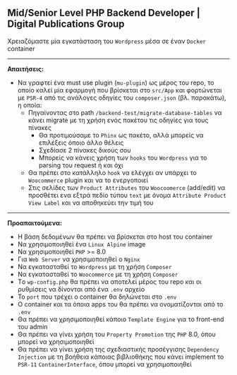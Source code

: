 ## Mid/Senior Level PHP Backend Developer | Digital Publications Group

Χρειαζόμαστε μία εγκατάσταση του `Wordpress` μέσα σε έναν `Docker` container 

---
**Απαιτήσεις:**

- Να γραφτεί ένα must use plugin (`mu-plugin`) ως μέρος του repo, το οποίο καλεί μία εφαρμογή που βρίσκεται στο `src/App` και φορτώνεται με `PSR-4` από τις ανάλογες οδηγίες του `composer.json` (βλ. παρακάτω), η οποία:
  - Πηγαίνοντας στο path `/backend-test/migrate-database-tables` να κάνει migrate με τη χρήση ενός πακέτου τις οδηγίες για τους πίνακες
    - Θα προτιμούσαμε το `Phinx` ως πακέτο, αλλά μπορείς να επιλέξεις όποιο άλλο θέλεις
    - Σχεδίασε 2 πίνακες δικούς σου
    - Μπορείς να κάνεις χρήση των `hooks` του `Wordpress` για το parsing του request ή και όχι
  - Θα πρέπει στο κατάλληλο `hook` να ελέγχει αν υπάρχει το `Woocommerce` plugin και να το ενεργοποιεί
  - Στις σελίδες των `Product Attributes` του `Woocoomerce` (add/edit) να προσθέτει ενα εξτρά πεδίο τύπου `text` με όνομα `Attribute Product View Label` και να αποθηκεύει την τιμή του

---
**Προαπαιτούμενα:**

- H βάση δεδομένων θα πρέπει να βρίσκεται στο host του container
- Να χρησιμοποιηθεί ένα `Linux Alpine` image
- Να χρησιμοποιηθεί `PHP` >= 8.0
- Για `Web Server` να χρησιμοποιηθεί ο `Nginx`
- Να εγκατασταθεί το `Wordpress` με τη χρήση `Composer`
- Να εγκατασταθεί το `Woocommerce` με τη χρήση `Composer`
- Τo `wp-config.php` θα πρέπει να αποτελεί μέρος του repo και οι ρυθμίσεις να δίνονται από ένα `.env` αρχείο 
- Το `port` που τρέχει ο container θα δηλώνεται στο `.env`
- Ο container και τα όποια apps του θα πρέπει να ονοματίζονται από το `.env`
- Θα πρέπει να χρησιμοποιηθεί κάποιο `Template Engine` για το front-end του admin
- Θα πρέπει να γίνει χρήση του `Property Promotion` της `PHP` 8.0, όπου μπορεί να χρησιμοποιηθεί
- Θα πρέπει να γίνει χρήση της σχεδιαστικής προσέγγισης `Dependency Injection` με τη βοήθεια κάποιας βιβλιοθήκης που κάνει implement το `PSR-11` `ContainerInterface`, όπου μπορεί να χρησιμοποιηθεί
